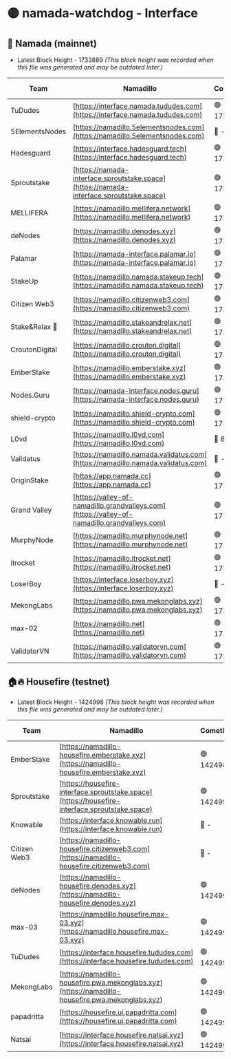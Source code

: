 # 🟡 namada-watchdog - Interface

## 🚀 Namada (mainnet)
- Latest Block Height - 1733889 *(This block height was recorded when this file was generated and may be outdated later.)*

| Team | Namadillo | CometBFT | Indexer | MASP Indexer |
|-|-|-|-|-|
| TuDudes | [https://interface.namada.tududes.com](https://interface.namada.tududes.com) | 🟢 1733868 | 🟢 1733868 | 🟢 1733868 |
| 5ElementsNodes | [https://namadillo.5elementsnodes.com](https://namadillo.5elementsnodes.com) | 🔴 - | 🔴 1704136 | 🔴 1704143 |
| Hadesguard | [https://interface.hadesguard.tech](https://interface.hadesguard.tech) | 🟢 1733872 | 🟢 1733872 | 🟢 1733872 |
| Sproutstake | [https://namada-interface.sproutstake.space](https://namada-interface.sproutstake.space) | 🟢 1733873 | 🟢 1733873 | 🟢 1733873 |
| MELLIFERA | [https://namadillo.mellifera.network](https://namadillo.mellifera.network) | 🟢 1733874 | 🟢 1733873 | 🟢 1733873 |
| deNodes | [https://namadillo.denodes.xyz](https://namadillo.denodes.xyz) | 🟢 1733874 | 🟢 1733874 | 🔴 410320 |
| Palamar | [https://namada-interface.palamar.io](https://namada-interface.palamar.io) | 🟢 1733875 | 🟢 1733875 | 🟢 1733874 |
| StakeUp | [https://namadillo.namada.stakeup.tech](https://namadillo.namada.stakeup.tech) | 🟢 1733875 | 🟢 1733875 | 🟢 1733875 |
| Citizen Web3 | [https://namadillo.citizenweb3.com](https://namadillo.citizenweb3.com) | 🟢 1733876 | 🟢 1733876 | 🟢 1733876 |
| Stake&Relax 🦥 | [https://namadillo.stakeandrelax.net](https://namadillo.stakeandrelax.net) | 🟢 1733876 | 🟢 1733876 | 🟢 1733876 |
| CroutonDigital | [https://namadillo.crouton.digital](https://namadillo.crouton.digital) | 🟢 1733877 | 🔴 1338918 | 🟢 1733877 |
| EmberStake | [https://namadillo.emberstake.xyz](https://namadillo.emberstake.xyz) | 🟢 1733877 | 🟢 1733877 | 🟢 1733877 |
| Nodes.Guru | [https://namada-interface.nodes.guru](https://namada-interface.nodes.guru) | 🟢 1733878 | 🟢 1733878 | 🟢 1733878 |
| shield-crypto | [https://namadillo.shield-crypto.com](https://namadillo.shield-crypto.com) | 🟢 1733879 | 🟢 1733878 | 🟢 1733879 |
| L0vd | [https://namadillo.l0vd.com](https://namadillo.l0vd.com) | 🔴 894059 | 🔴 1365421 | 🔴 894059 |
| Validatus | [https://namadillo.namada.validatus.com](https://namadillo.namada.validatus.com) | 🔴 - | 🔴 - | 🔴 - |
| OriginStake | [https://app.namada.cc](https://app.namada.cc) | 🟢 1733887 | 🟢 1733887 | 🟢 1733887 |
| Grand Valley | [https://valley-of-namadillo.grandvalleys.com](https://valley-of-namadillo.grandvalleys.com) | 🟢 1733887 | 🟢 1733887 | 🟢 1733887 |
| MurphyNode | [https://namadillo.murphynode.net](https://namadillo.murphynode.net) | 🟢 1733887 | 🟢 1733887 | 🔴 - |
| itrocket | [https://namadillo.itrocket.net](https://namadillo.itrocket.net) | 🟢 1733888 | 🟢 1733888 | 🔴 1687505 |
| LoserBoy | [https://interface.loserboy.xyz](https://interface.loserboy.xyz) | 🔴 - | 🔴 - | 🔴 - |
| MekongLabs | [https://namadillo.pwa.mekonglabs.xyz](https://namadillo.pwa.mekonglabs.xyz) | 🟢 1733888 | 🟢 1733888 | 🟢 1733888 |
| max-02 | [https://namadillo.net](https://namadillo.net) | 🟢 1733889 | 🟢 1733889 | 🟢 1733888 |
| ValidatorVN | [https://namadillo.validatorvn.com](https://namadillo.validatorvn.com) | 🟢 1733889 | 🟢 1733889 | 🟢 1733889 |

## 🏠🔥 Housefire (testnet)
- Latest Block Height - 1424998 *(This block height was recorded when this file was generated and may be outdated later.)*

| Team | Namadillo | CometBFT | Indexer | MASP Indexer |
|-|-|-|-|-|
| EmberStake | [https://namadillo-housefire.emberstake.xyz](https://namadillo-housefire.emberstake.xyz) | 🟢 1424989 | 🟢 1424989 | 🔴 - |
| Sproutstake | [https://housefire-interface.sproutstake.space](https://housefire-interface.sproutstake.space) | 🟢 1424991 | 🟢 1424991 | 🟢 1424991 |
| Knowable | [https://interface.knowable.run](https://interface.knowable.run) | 🔴 - | 🔴 - | 🔴 - |
| Citizen Web3 | [https://namadillo-housefire.citizenweb3.com](https://namadillo-housefire.citizenweb3.com) | 🔴 - | 🔴 - | 🔴 - |
| deNodes | [https://namadillo-housefire.denodes.xyz](https://namadillo-housefire.denodes.xyz) | 🟢 1424995 | 🟢 1424995 | 🟢 1424995 |
| max-03 | [https://namadillo.housefire.max-03.xyz](https://namadillo.housefire.max-03.xyz) | 🟢 1424995 | 🟢 1424995 | 🟢 1424995 |
| TuDudes | [https://interface.housefire.tududes.com](https://interface.housefire.tududes.com) | 🟢 1424996 | 🟢 1424996 | 🟢 1424995 |
| MekongLabs | [https://namadillo-housefire.pwa.mekonglabs.xyz](https://namadillo-housefire.pwa.mekonglabs.xyz) | 🟢 1424996 | 🟢 1424996 | 🔴 - |
| papadritta | [https://housefire.ui.papadritta.com](https://housefire.ui.papadritta.com) | 🟢 1424998 | 🟢 1424998 | 🟢 1424998 |
| Natsai | [https://interface.housefire.natsai.xyz](https://interface.housefire.natsai.xyz) | 🟢 1424998 | 🟢 1424998 | 🟢 1424998 |

